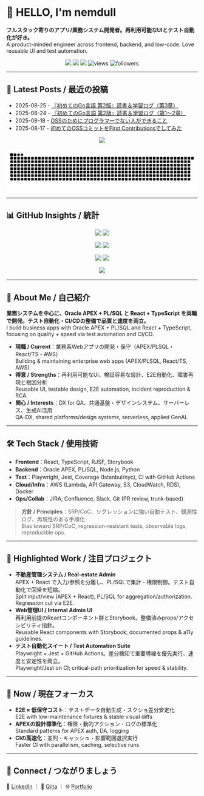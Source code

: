 # 👋 HELLO, I'm nemdull  
**フルスタック寄りのアプリ/業務システム開発者。再利用可能なUIとテスト自動化が好き。**  
A product-minded engineer across frontend, backend, and low-code. Love reusable UI and test automation.

<p align="center">
  <a href="https://www.linkedin.com/in/nemdull/"><img src="https://img.shields.io/badge/LinkedIn-nemdull-blue?style=flat&logo=linkedin&logoColor=white"/></a>
  <a href="https://qiita.com/nemdull"><img src="https://img.shields.io/badge/Qiita-nemdull-green?style=flat&logo=qiita&logoColor=white"/></a>
  <a href="https://sites.google.com/view/nemdull/"><img src="https://img.shields.io/badge/Portfolio-nemdull-111111?style=flat&logo=googlechrome&logoColor=white"/></a>
  <img src="https://komarev.com/ghpvc/?username=nemdull&style=flat-square" alt="views"/>
  <img src="https://img.shields.io/github/followers/nemdull?style=flat-square&label=Followers" alt="followers"/>
</p>

---

## 📝 Latest Posts / 最近の投稿
<!-- posts:start -->
- 2025-08-25 - [『初めてのGo言語 第2版』読書＆学習ログ（第3章）](https://qiita.com/nemdull/items/c51875f636e074358d1e)
- 2025-08-24 - [『初めてのGo言語 第2版』読書＆学習ログ（第1〜2章）](https://qiita.com/nemdull/items/4a6a9df723fefad6c0bc)
- 2025-08-18 - [OSSのためにプログラマーでない人ができること](https://qiita.com/nemdull/items/c48da157ee8f56898cba)
- 2025-08-17 - [初めてのOSSコミットをFirst Contributionsでしてみた](https://qiita.com/nemdull/items/e05dab689a718b6f91cf)
<!-- posts:end -->

<p align="center">
  <img src="https://github-readme-activity-graph.vercel.app/graph?username=nemdull&theme=rogue" height="200"/>
</p>
<p align="center">
  <img src="https://raw.githubusercontent.com/nemdull/nemdull/output/github-contribution-grid-snake.svg" alt="Snake animation"/>
</p>

---

## 📊 GitHub Insights / 統計
<p align="center">
  <img src="https://github-readme-streak-stats.herokuapp.com/?user=nemdull&theme=radical" height="140"/>
  <img src="https://github-profile-summary-cards.vercel.app/api/cards/stats?username=nemdull&theme=radical" height="140"/>
</p>
<p align="center">
  <img src="https://github-readme-stats.vercel.app/api/top-langs/?username=nemdull&layout=compact&theme=radical" height="140"/>
  <img src="https://github-profile-summary-cards.vercel.app/api/cards/repos-per-language?username=nemdull&theme=radical" height="140"/>
</p>
<p align="center">
  <img src="https://github-profile-summary-cards.vercel.app/api/cards/productive-time?username=nemdull&theme=radical&utcOffset=9" height="140"/>
  <img src="https://github-profile-summary-cards.vercel.app/api/cards/most-commit-language?username=nemdull&theme=radical" height="200"/>
</p>
<p align="center">
  <img src="https://github-profile-trophy.vercel.app/?username=nemdull&theme=radical&column=6&margin-w=5&margin-h=5"/>
</p>

---

## 🧭 About Me / 自己紹介
**業務システムを中心に、Oracle APEX + PL/SQL と React + TypeScript を両輪で開発。テスト自動化・CI/CDの整備で品質と速度を両立。**  
I build business apps with Oracle APEX + PL/SQL and React + TypeScript, focusing on quality + speed via test automation and CI/CD.

- **現職 / Current**：業務系Webアプリの開発・保守（APEX/PLSQL・React/TS・AWS）  
  Building & maintaining enterprise web apps (APEX/PLSQL, React/TS, AWS).
- **得意 / Strengths**：再利用可能なUI、検証容易な設計、E2E自動化、障害再現と根因分析  
  Reusable UI, testable design, E2E automation, incident reproduction & RCA.
- **関心 / Interests**：DX for QA、共通基盤・デザインシステム、サーバーレス、生成AI活用  
  QA-DX, shared platforms/design systems, serverless, applied GenAI.

---

## 🛠 Tech Stack / 使用技術
- **Frontend**：React, TypeScript, RJSF, Storybook  
- **Backend**：Oracle APEX, PL/SQL, Node.js, Python  
- **Test**：Playwright, Jest, Coverage (Istanbul/nyc), CI with GitHub Actions  
- **Cloud/Infra**：AWS (Lambda, API Gateway, S3, CloudWatch, RDS), Docker  
- **Ops/Collab**：JIRA, Confluence, Slack, Git (PR review, trunk-based)

> **方針 / Principles**：SRP/CoC、リグレッションに強い自動テスト、観測性ログ、再現性のある手順化  
> Bias toward SRP/CoC, regression-resistant tests, observable logs, reproducible ops.

---

## 🚀 Highlighted Work / 注目プロジェクト
- **不動産管理システム / Real-estate Admin**  
  APEX + React で入力/参照を分離し、PL/SQLで集計・権限制御。テスト自動化で回帰を短縮。  
  Split input/view (APEX + React), PL/SQL for aggregation/authorization. Regression cut via E2E.
- **Web管理UI / Internal Admin UI**  
  再利用前提のReactコンポーネント群とStorybook。整備済みprops/アクセシビリティ指針。  
  Reusable React components with Storybook; documented props & a11y guidelines.
- **テスト自動化スイート / Test Automation Suite**  
  Playwright + Jest + GitHub Actions。差分検知で重要導線を優先実行、速度と安定性を両立。  
  Playwright/Jest on CI; critical-path prioritization for speed & stability.

---

## 🎯 Now / 現在フォーカス
- **E2E × 低保守コスト**：テストデータ自動生成・スクショ差分安定化  
  E2E with low-maintenance fixtures & stable visual diffs
- **APEXの設計標準化**：権限・動的アクション・ログの標準化  
  Standard patterns for APEX auth, DA, logging
- **CIの高速化**：並列・キャッシュ・影響範囲選択実行  
  Faster CI with parallelism, caching, selective runs

---

## 🤝 Connect / つながりましょう
💼 [LinkedIn](https://www.linkedin.com/in/nemdull/) ｜ 📝 [Qiita](https://qiita.com/nemdull) ｜ 🌐 [Portfolio](https://sites.google.com/view/nemdull/)
